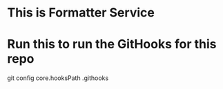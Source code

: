 # This is Formatter Service

# Run this to run the GitHooks for this repo
git config core.hooksPath .githooks
